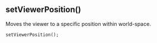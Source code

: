 ## setViewerPosition()
Moves the viewer to a specific position within world-space.

```
setViewerPosition();
```